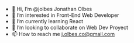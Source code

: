 - 👋 Hi, I’m @jolbes Jonathan Olbes
- 👀 I’m interested in Front-End Web Developer
- 🌱 I’m currently learning React
- 💞️ I’m looking to collaborate on Web Dev Proyect
- 📫 How to reach me j.olbes.co@gmail.com

<!---
jolbes/jolbes is a ✨ special ✨ repository because its `README.md` (this file) appears on your GitHub profile.
You can click the Preview link to take a look at your changes.
--->
